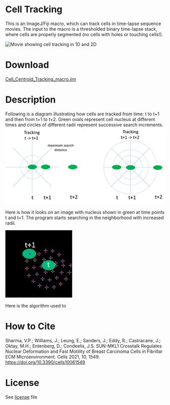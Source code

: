 # Cell Tracking
This is an ImageJ/Fiji macro, which can track cells in time-lapse sequence movies. The input to the macro is a thresholded binary time-lapse stack, where cells are properly segmented (no cells with holes or touching cells!).

<img src="Movie - Cell centroid tracking macro demo in 1D and 2D.gif" alt="Movie showing cell tracking in 1D and 2D">  

# Download
<a href="Cell_Centroid_Tracking_macro.ijm" download>Cell_Centroid_Tracking_macro.ijm<a/>
  
# Description
Following is a diagram illustrating how cells are tracked from time: t to t+1 and then from t+1 to t+2. Green ovals represent cell nucleus at different times and circles of different radii represent successive search increments.
![image1](Image1.png)

Here is how it looks on an image with nucleus shown in green at time points t and t+1. The program starts searching in the neighborhood with increased radii.

![image2](Image2.png)

Here is the algorithm used to 



  
# How to Cite
Sharma, V.P.; Williams, J.; Leung, E.; Sanders, J.; Eddy, R.; Castracane, J.; Oktay, M.H.; Entenberg, D.; Condeelis, J.S. SUN-MKL1 Crosstalk Regulates Nuclear Deformation and Fast Motility of Breast Carcinoma Cells in Fibrillar ECM Microenvironment. Cells 2021, 10, 1549. https://doi.org/10.3390/cells10061549

# License
See [license](https://github.com/ved-sharma/HyperStackReg/blob/master/LICENSE) file
